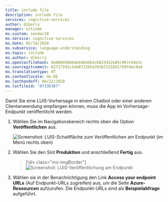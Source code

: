 ```yaml
---
title: include file
description: include file
services: cognitive-services
author: diberry
manager: nitinme
ms.custom: seodec18
ms.service: cognitive-services
ms.date: 05/19/2020
ms.subservice: language-understanding
ms.topic: include
ms.author: diberry
ms.openlocfilehash: 0e00845684ab44b94b3c6823452e85c967cb9e3c
ms.sourcegitcommit: 62717591c3ab871365a783b7221851758f4ec9a4
ms.translationtype: HT
ms.contentlocale: de-DE
ms.lasthandoff: 08/22/2020
ms.locfileid: "87336367"
---
```

Damit Sie eine LUIS-Vorhersage in einem Chatbot oder einer anderen Clientanwendung empfangen können, muss die App im Vorhersage-Endpunkt veröffentlicht werden.

1. Wählen Sie im Navigationsbereich rechts oben die Option **Veröffentlichen** aus.

    ![Screenshot: LUIS-Schaltfläche zum Veröffentlichen am Endpunkt (im Menü rechts oben)](../media/howto-publish/publish-button.png)

1. Wählen Sie den Slot **Produktion** und anschließend **Fertig** aus.

    > [!div class="mx-imgBorder"]
    > ![Screenshot: LUIS-Veröffentlichung am Endpunkt](../media/howto-publish/publish-app-popup.png)

1. Wählen sie in der Benachrichtigung den Link **Access your endpoint URLs** (Auf Endpunkt-URLs zugreifen) aus, um die Seite **Azure-Ressourcen** aufzurufen. Die Endpunkt-URLs sind als **Beispielabfrage** aufgeführt.
